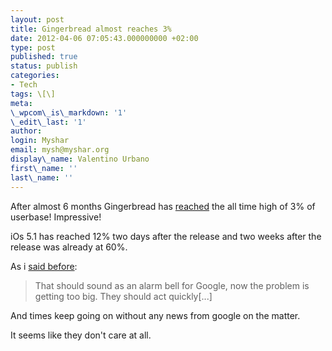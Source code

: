 ```yaml
---
layout: post
title: Gingerbread almost reaches 3%
date: 2012-04-06 07:05:43.000000000 +02:00
type: post
published: true
status: publish
categories:
- Tech
tags: \[\]
meta:
\_wpcom\_is\_markdown: '1'
\_edit\_last: '1'
author:
login: Myshar
email: mysh@myshar.org
display\_name: Valentino Urbano
first\_name: ''
last\_name: ''
---
```


After almost 6 months Gingerbread has [reached][0] the all time high of 3% of userbase! Impressive!

iOs 5.1 has reached 12% two days after the release and two weeks after the release was already at 60%.

As i [said before][1]:

> That should sound as an alarm bell for Google, now the problem is getting too big. They should act quickly\[...\]
> 

And times keep going on without any news from google on the matter.

It seems like they don't care at all.


[0]: http://www.theverge.com/2012/4/3/2922581/android-usage-stats-gingerbread-ice-cream-sandwich
[1]: http://anythingapple.altervista.org/2012/02/android-fragmentation/